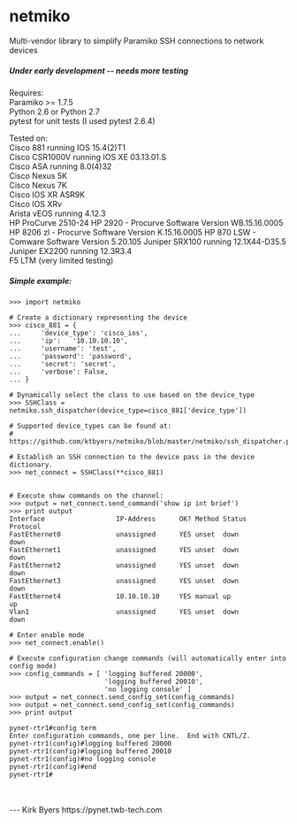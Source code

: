 netmiko
=======

Multi-vendor library to simplify Paramiko SSH connections to network devices

##### Under early development -- needs more testing #####

Requires:  
Paramiko >= 1.7.5  
Python 2.6 or Python 2.7  
pytest for unit tests (I used pytest 2.6.4)  

Tested on:  
Cisco 881 running IOS 15.4(2)T1  
Cisco CSR1000V running IOS XE 03.13.01.S  
Cisco ASA running 8.0(4)32  
Cisco Nexus 5K  
Cisco Nexus 7K  
Cisco IOS XR ASR9K  
Cisco IOS XRv  
Arista vEOS running 4.12.3  
HP ProCurve 2510-24
HP 2920 - Procurve Software Version WB.15.16.0005
HP 8206 zl - Procurve Software Version K.15.16.0005
HP 870 LSW - Comware Software Version 5.20.105
Juniper SRX100 running 12.1X44-D35.5  
Juniper EX2200 running 12.3R3.4  
F5 LTM (very limited testing)  
 
   
##### Simple example: #####

```
>>> import netmiko

# Create a dictionary representing the device
>>> cisco_881 = {
...     'device_type': 'cisco_ios',
...     'ip':   '10.10.10.10',
...     'username': 'test',
...     'password': 'password',
...     'secret': 'secret',
...     'verbose': False,
... }

# Dynamically select the class to use based on the device_type
>>> SSHClass = netmiko.ssh_dispatcher(device_type=cisco_881['device_type'])

# Supported device_types can be found at:
# https://github.com/ktbyers/netmiko/blob/master/netmiko/ssh_dispatcher.py

```

```
# Establish an SSH connection to the device pass in the device dictionary.
>>> net_connect = SSHClass(**cisco_881)
                
```

```
# Execute show commands on the channel:
>>> output = net_connect.send_command('show ip int brief')
>>> print output
Interface                  IP-Address      OK? Method Status                Protocol
FastEthernet0              unassigned      YES unset  down                  down    
FastEthernet1              unassigned      YES unset  down                  down    
FastEthernet2              unassigned      YES unset  down                  down    
FastEthernet3              unassigned      YES unset  down                  down    
FastEthernet4              10.10.10.10     YES manual up                    up      
Vlan1                      unassigned      YES unset  down                  down    
```

```
# Enter enable mode
>>> net_connect.enable()
```

```
# Execute configuration change commands (will automatically enter into config mode)
>>> config_commands = [ 'logging buffered 20000', 
                        'logging buffered 20010', 
                        'no logging console' ]
>>> output = net_connect.send_config_set(config_commands)
>>> output = net_connect.send_config_set(config_commands)
>>> print output

pynet-rtr1#config term
Enter configuration commands, one per line.  End with CNTL/Z.
pynet-rtr1(config)#logging buffered 20000
pynet-rtr1(config)#logging buffered 20010
pynet-rtr1(config)#no logging console
pynet-rtr1(config)#end
pynet-rtr1#

```

  
<br>  
<br>      
---    
Kirk Byers  
https://pynet.twb-tech.com
